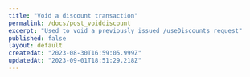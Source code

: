 ```yaml
---
title: "Void a discount transaction"
permalink: /docs/post_voiddiscount
excerpt: "Used to void a previously issued /useDiscounts request"
published: false
layout: default
createdAt: "2023-08-30T16:59:05.999Z"
updatedAt: "2023-09-01T18:51:29.218Z"
---
```


